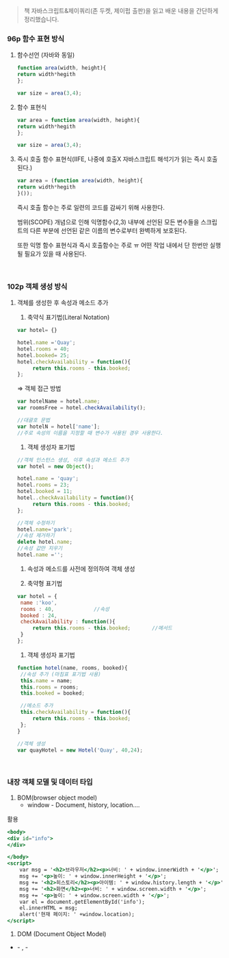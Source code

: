 > 책 자바스크립트&제이쿼리(존 두켓, 제이펍 출판)을 읽고 배운 내용을 간단하게 정리했습니다.

### 96p 함수 표현 방식

1. 함수선언 (자바와 동일)

   ```jsx
   function area(width, height){
   return width*hegith
   };
   
   var size = area(3,4);
   ```

2. 함수 표현식

   ```jsx
   var area = function area(width, height){
   return width*hegith
   };
   
   var size = area(3,4);
   ```

3. 즉시 호출 함수 표현식(IIFE, 나중에 호출X 자바스크립트 해석기가 읽는 즉시 호출된다.)

   ```jsx
   var area = (function area(width, height){
   return width*hegith
   }());
   ```

   즉시 호출 함수는 주로 일련의 코드를 감싸기 위해 사용한다.

   범위(SCOPE) 개념으로 인해 익명함수(2,3) 내부에 선언된 모든 변수들을 스크립트의 다른 부분에 선언된 같은 이름의 변수로부터 완벽하게 보호된다.

   또한 익명 함수 표현식과 즉시 호출함수는 주로  ㅠ 어떤 작업 내에서 단 한번만 실행될 필요가 있을 때 사용된다.

   <br>

   

### 102p  객체 생성 방식

1. 객체를 생성한 후 속성과 메소드 추가

   1. 축약식 표기법(Literal Notation)

   ```jsx
   var hotel= {}
   
   hotel.name ='Quay';
   hotel.rooms = 40;
   hotel.booked= 25;
   hotel.checkAvailability = function(){
   		return this.rooms - this.booked;
   }; 
   ```

   ⇒ 객체 접근 방법

   ```jsx
   var hotelName = hotel.name;
   var roomsFree = hotel.checkAvailability();
   
   //대괄호 문법
   var hotelN = hotel['name'];
   //주로 속성의 이름을 지정할 때 변수가 사용된 경우 사용한다.
   ```

   1. 객체 생성자 표기법

   ```jsx
   //객체 인스턴스 생성, 이후 속성과 메소드 추가
   var hotel = new Object();
   
   hotel.name = 'quay';
   hotel.rooms = 23;         
   hotel.booked = 11;
   hotel..checkAvailability = function(){
   		return this.rooms - this.booked;
   };
   
   //객체 수정하기
   hotel.name='park';
   //속성 제거하기
   delete hotel.name;
   //속성 값만 지우기
   hotel.name ='';
   ```

   1. 속성과 메소드를 사전에 정의하여 객체 생성

   1. 축약형 표기법

   ```jsx
   var hotel = {
   	name :'koo',
   	rooms : 40,             //속성
   	booked : 24,
   	checkAvailability : function(){
   		return this.rooms - this.booked;       //메서드
   	}
   };
   ```

   1. 객체 생성자 표기법

   ```jsx
   function hotel(name, rooms, booked){
   	//속성 추가	(마침표 표기법 사용)
   	this.name = name;
   	this.rooms = rooms;         
   	this.booked = booked;
   
   	//메소드 추가
   	this.checkAvailability = function(){
   		return this.rooms - this.booked;
   	}; 
   }
   
   //객체 생성
   var quayHotel = new Hotel('Quay', 40,24);
   ```

<br>

### 내장 객체 모델 및 데이터 타입

1. BOM(browser object model)
   - window - Document, history, location....

활용

```jsx
<body>
<div id="info">
</div>

</body>
<script>
    var msg = '<h2>브라우저</h2><p>너비: ' + window.innerWidth + '</p>';
    msg += '<p>높이: ' + window.innerHeight + '</p>';
    msg += '<h2>히스토리</h2><p>아이템: ' + window.history.length + '</p>';
    msg += '<h2>화면</h2><p>너비: ' + window.screen.width + '</p>';
    msg += '<p>높이: ' + window.screen.width + '</p>';
    var el = document.getElementById('info');
    el.innerHTML = msg;
    alert('현재 페이지: ' +window.location);
</script>
```

1. DOM (Document Object Model)

- <html> - <head>,<body> - <title>, <div>...attribute - <p>....text

1. GJO ( Global Javascript Object)

```
⇒ 전역객체: String, Number, Date, Math...
```

자바스크립트의 데이터 타입

내부적으로 자바스크립트는 모든 변수들을 각자의 권한을 가진 객체로 취급한다.

- 단순(기본) 데이터 타입

  String : 변수나 객체의 속성이 문자열 가질 때 ⇒ String 객체의 속성이나 메서드 사용가능

  Number: 변수나 객체의 속성이 숫자 가질 때 ⇒  Number 객체의 속성이나 메서드 사용가능

  Boolean, Undefined, Null

- 복합 데이터 타입

  객체(배열, 함수..)

  <br>

  

## String 객체

문자열 자체가 마치 String 객체인 것처럼 동작하기 대문에 래퍼 객체(wrapper object)라고 부르기도 한다. 따라서 모든 문자열 값을 통해 String 객체의 속성과 메서드를 실행할 수 있다.

<br>



## Number 객체

숫자 다룰 때 사용 가능

활용

```jsx
<body>
<div id="info">
</div>

</body>
<script>
    var originalNumber = 10.23456;

    var msg = '<h2>원래 숫자</h2><p> ' + originalNumber + '</p>';
    msg += '<h2>소수점 반올림</h2><p> ' + originalNumber.toFixed(3) + '</p>';
    msg += '<h2>3자리 반올림</h2><p> ' + originalNumber.toPrecision(3) + '</p>';
		//둘 다 문자열로 반환함
    var el = document.getElementById('info');
    el.innerHTML = msg;
</script>
```

## <br>

## Math 객체

수학 상수 및 함수를 위한 속성과 메소드 제공

<br>



## Date 객체

생성자로 생성하여 사용하며, 날짜와 시간을 지정하고 조회할 수 있다.

- 언어마다 요일과 월 이름이 다르므로 각각 0~6과 0~11을 리턴한다.
- toTimeString() 메소드는 시간을 밀리초까지 출력하는데, 이를 유닉스 시간이라고 한다(1970.01.01이후)
- 방문자의 현재 위치는 시간대 및 사용하는 언어와 관련이 있다. 이러한 위치 기반 정보들을 로캘(locale)이라고 부른다.

활용

```jsx
//Date 객체 생성하기
<body>
<div id="info">
</div>
</body>
<script>
    var today = new Date();
    var year = today.getFullYear();

    var el = document.getElementById('info');
    el.innerHTML = year;
</script>

-------------------------------------
//날짜 및 시간 다루기
<body>
<div id="info">
</div>

</body>

<script>
    var today = new Date();
    var year = today.getFullYear();
    var est = new Date('Apr 16, 1996 15:45:55');
    var difference = today.getTime() - est.getTime();
    difference = (difference / 31556900000); //한 해에 해당하는 밀리초

    var el = document.getElementById('info');
    el.textContent = Math.floor(difference) + '년 전통의 온라인 여행사!';
</script>
```

<br>



### 160p if 구문의 사용

자바스크립트는 알지 못하는 데이터 타입 사용시 가은한 오류 발생 없이 작업을 수행한다.

따라서

==, != 동등 비교연산자(값만 확인)

===, !=== 일치 비교 연산자(값과 데이터 타입이 모두 일치하는지 확인)

이 둘 중 정확한 결과를 위해서는 일치 비교연산자 사용이 좋음

- false, '0', '', 10/'score', 대입x변수 ⇒ false로 취급될 수 있다. 나머지는 대부분 true

- 요소 존재 여부 파악시 사용 ⇒if(document.getElementById('header')){}else{}

- 단축 평가 값 ⇒ 평가하는데 결과를 얻는 즉시 단축 평가(평가의 중단) 실행함.

  그리고 평가를 중단하게 된 계기가 된 값을 리턴한다.

```jsx
var artist = '유명 아티스트';
var artistA = (artist || '무명아티스트);

var artistb = '';
var artistB = (artistB || '무명아티스트');

var artistb = '';
var artistB = (artistB || {}); //빈 객체 생성 가능
var A = 0;
    var B = 1;
    var C = 3;

    if(A||B||C){
        alert("ff");
    }
```